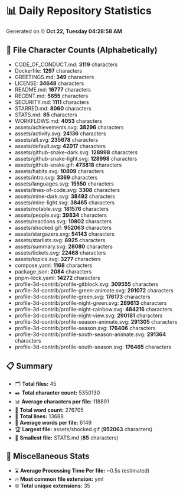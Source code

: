 # 📊 Daily Repository Statistics
Generated on ⏰ **Oct 22, Tuesday 04:28:58 AM**

## 📂 File Character Counts (Alphabetically)
- CODE_OF_CONDUCT.md: **3119** characters
- Dockerfile: **1297** characters
- GREETINGS.md: **349** characters
- LICENSE: **34648** characters
- README.md: **16777** characters
- RECENT.md: **5655** characters
- SECURITY.md: **1111** characters
- STARRED.md: **8060** characters
- STATS.md: **85** characters
- WORKFLOWS.md: **4053** characters
- assets/achievements.svg: **38296** characters
- assets/activity.svg: **24136** characters
- assets/all.svg: **235678** characters
- assets/default.svg: **42017** characters
- assets/github-snake-dark.svg: **128998** characters
- assets/github-snake-light.svg: **128998** characters
- assets/github-snake.gif: **473818** characters
- assets/habits.svg: **10809** characters
- assets/intro.svg: **3369** characters
- assets/languages.svg: **15550** characters
- assets/lines-of-code.svg: **3308** characters
- assets/mine-dark.svg: **38492** characters
- assets/mine-light.svg: **38465** characters
- assets/notable.svg: **181576** characters
- assets/people.svg: **39834** characters
- assets/reactions.svg: **10802** characters
- assets/shocked.gif: **952063** characters
- assets/stargazers.svg: **54143** characters
- assets/starlists.svg: **6925** characters
- assets/summary.svg: **28080** characters
- assets/tickets.svg: **22468** characters
- assets/topics.svg: **3277** characters
- compose.yaml: **1168** characters
- package.json: **2084** characters
- pnpm-lock.yaml: **14272** characters
- profile-3d-contrib/profile-gitblock.svg: **309555** characters
- profile-3d-contrib/profile-green-animate.svg: **291072** characters
- profile-3d-contrib/profile-green.svg: **176173** characters
- profile-3d-contrib/profile-night-green.svg: **289613** characters
- profile-3d-contrib/profile-night-rainbow.svg: **484216** characters
- profile-3d-contrib/profile-night-view.svg: **290181** characters
- profile-3d-contrib/profile-season-animate.svg: **291305** characters
- profile-3d-contrib/profile-season.svg: **176406** characters
- profile-3d-contrib/profile-south-season-animate.svg: **291364** characters
- profile-3d-contrib/profile-south-season.svg: **176465** characters

## 📋 Summary
- 🗂️ **Total files:** 45
- ✒️ **Total character count:** 5350130
- 📊 **Average characters per file:** 118891
- 📝 **Total word count:** 276705
- 🧾 **Total lines:** 13688
- 📐 **Average words per file:** 6149
- 🏆 **Largest file:** assets/shocked.gif (**952063** characters)
- 🥉 **Smallest file:** STATS.md (**85** characters)

## 🌟 Miscellaneous Stats
- ⌛ **Average Processing Time Per file:** ~0.5s (estimated)
- 🔥 **Most common file extension:** yml
- 🌐 **Total unique extensions:** 35
